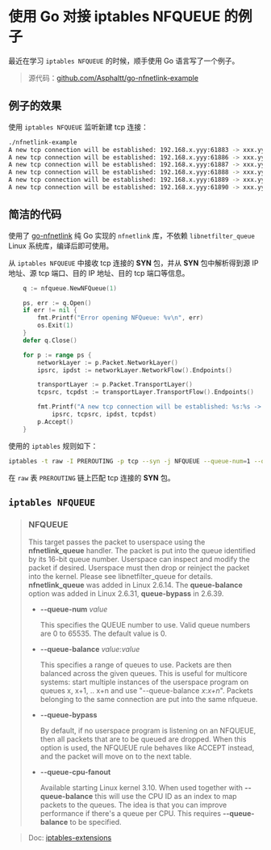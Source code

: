 # 使用 Go 对接 iptables NFQUEUE 的例子

最近在学习 `iptables NFQUEUE` 的时候，顺手使用 Go 语言写了一个例子。

> 源代码：[github.com/Asphaltt/go-nfnetlink-example](https://github.com/Asphaltt/learn-by-example/tree/main/nfnetlink)

## 例子的效果

使用 `iptables NFQUEUE` 监听新建 tcp 连接：

```bash
./nfnetlink-example
A new tcp connection will be established: 192.168.x.yyy:61883 -> xxx.yyy.219.56:80
A new tcp connection will be established: 192.168.x.yyy:61886 -> xxx.yyy.219.56:80
A new tcp connection will be established: 192.168.x.yyy:61887 -> xxx.yyy.235.132:80
A new tcp connection will be established: 192.168.x.yyy:61888 -> xxx.yyy.235.132:80
A new tcp connection will be established: 192.168.x.yyy:61889 -> xxx.yyy.137.56:443
A new tcp connection will be established: 192.168.x.yyy:61890 -> xxx.yyy.137.56:443
```

## 简洁的代码

使用了 [go-nfnetlink](https://github.com/subgraph/go-nfnetlink) 纯 Go 实现的 `nfnetlink` 库，不依赖 `libnetfilter_queue` Linux 系统库，编译后即可使用。

从 `iptables NFQUEUE` 中接收 tcp 连接的 **SYN** 包，并从 **SYN** 包中解析得到源 IP 地址、源 tcp 端口、目的 IP 地址、目的 tcp 端口等信息。

```go
	q := nfqueue.NewNFQueue(1)

	ps, err := q.Open()
	if err != nil {
		fmt.Printf("Error opening NFQueue: %v\n", err)
		os.Exit(1)
	}
	defer q.Close()

	for p := range ps {
		networkLayer := p.Packet.NetworkLayer()
		ipsrc, ipdst := networkLayer.NetworkFlow().Endpoints()

		transportLayer := p.Packet.TransportLayer()
		tcpsrc, tcpdst := transportLayer.TransportFlow().Endpoints()

		fmt.Printf("A new tcp connection will be established: %s:%s -> %s:%s\n",
			ipsrc, tcpsrc, ipdst, tcpdst)
		p.Accept()
	}
```

使用的 `iptables` 规则如下：

```bash
iptables -t raw -I PREROUTING -p tcp --syn -j NFQUEUE --queue-num=1 --queue-bypass
```

在 `raw` 表 `PREROUTING` 链上匹配 tcp 连接的 **SYN** 包。

## `iptables NFQUEUE`

> ### NFQUEUE
>
> This target passes the packet to userspace using the **nfnetlink_queue** handler. The packet is put into the queue identified by its 16-bit queue number. Userspace can inspect and modify the packet if desired. Userspace must then drop or reinject the packet into the kernel. Please see libnetfilter_queue for details. **nfnetlink_queue** was added in Linux 2.6.14. The **queue-balance** option was added in Linux 2.6.31, **queue-bypass** in 2.6.39.
>
> - **--queue-num** *value*
>
>   This specifies the QUEUE number to use. Valid queue numbers are 0 to 65535. The default value is 0.
>
> 
>
> - **--queue-balance** *value*:*value*
>
>   This specifies a range of queues to use. Packets are then balanced across the given queues. This is useful for multicore systems: start multiple instances of the userspace program on queues x, x+1, .. x+n and use "--queue-balance *x*:*x+n*". Packets belonging to the same connection are put into the same nfqueue.
>
> 
>
> - **--queue-bypass**
>
>   By default, if no userspace program is listening on an NFQUEUE, then all packets that are to be queued are dropped. When this option is used, the NFQUEUE rule behaves like ACCEPT instead, and the packet will move on to the next table.
>
> 
>
> - **--queue-cpu-fanout**
>
>   Available starting Linux kernel 3.10. When used together with **--queue-balance** this will use the CPU ID as an index to map packets to the queues. The idea is that you can improve performance if there's a queue per CPU. This requires **--queue-balance** to be specified.

> Doc: [iptables-extensions](https://ipset.netfilter.org/iptables-extensions.man.html)